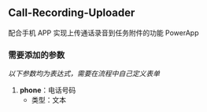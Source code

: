 ## Call-Recording-Uploader

配合手机 APP 实现上传通话录音到任务附件的功能 PowerApp

### 需要添加的参数

_以下参数均为表达式，需要在流程中自己定义表单_

1. **phone**：电话号码
   - 类型：文本
